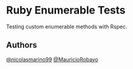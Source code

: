 # Ruby Enumerable Tests

Testing custom enumerable methods with Rspec.

## Authors

[@nicolasmarino99](https://github.com/nicolasmarino99/)
[@MauricioRobayo](https://github.com/MauricioRobayo/)
